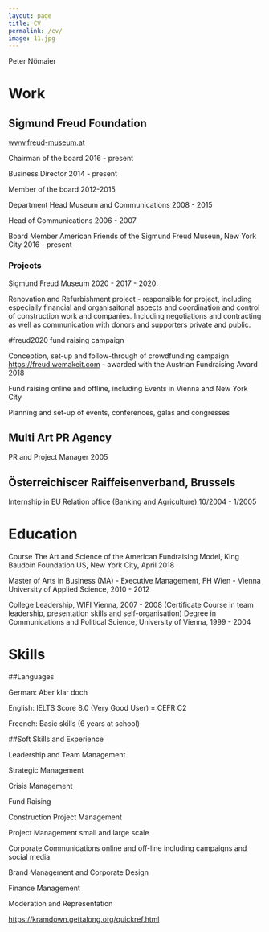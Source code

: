 ```yaml
---
layout: page
title: CV
permalink: /cv/
image: 11.jpg
---
```


Peter Nömaier

# Work

## Sigmund Freud Foundation 

www.freud-museum.at

Chairman of the board 2016 - present

Business Director 2014 - present

Member of the board 2012-2015

Department Head Museum and Communications 2008 - 2015

Head of Communications 2006 - 2007

Board Member American Friends of the Sigmund Freud Museun, New York City 2016 - present

### Projects

Sigmund Freud Museum 2020 - 2017 - 2020:

Renovation and Refurbishment project - responsible for project, including especially financial and organisaitonal aspects and coordination and control of construction work and companies. Including negotiations and contracting as well as communication with donors and supporters private and public. 

#freud2020 fund raising campaign

Conception, set-up and follow-through of crowdfunding campaign https://freud.wemakeit.com - awarded with the Austrian Fundraising Award 2018

Fund raising online and offline, including Events in Vienna and New York City

Planning and set-up of events, conferences, galas and congresses


##  Multi Art PR Agency

PR and Project Manager 2005

## Österreichiscer Raiffeisenverband, Brussels

Internship in EU Relation office (Banking and Agriculture) 10/2004 - 1/2005


# Education

Course The Art and Science of the American Fundraising Model, King Baudoin Foundation US, New York City, April 2018

Master of Arts in Business (MA) - Executive Management, FH Wien - Vienna University of Applied Science, 2010 - 2012

College Leadership, WIFI Vienna, 2007 - 2008 (Certificate Course in team leadership, presentation skills and self-organisation)
Degree in Communications and Political Science, University of Vienna, 1999 - 2004

# Skills

##Languages 

German: Aber klar doch

English: IELTS Score 8.0 (Very Good User) = CEFR C2

Freench: Basic skills (6 years at school)

##Soft Skills and Experience

Leadership and Team Management

Strategic Management

Crisis Management

Fund Raising

Construction Project Management

Project Management small and large scale

Corporate Communications online and off-line including campaigns and social media

Brand Management and Corporate Design

Finance Management

Moderation and Representation




https://kramdown.gettalong.org/quickref.html
